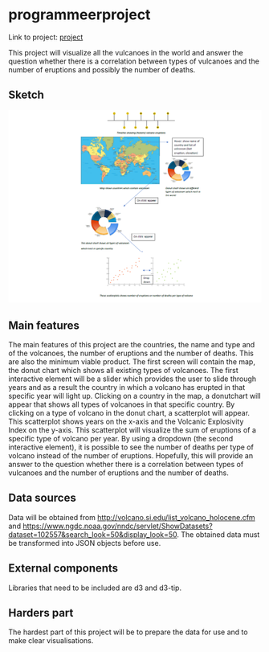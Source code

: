# programmeerproject
Link to project: [project](https://charlottesmoor.github.io/programmeerproject/)

This project will visualize all the vulcanoes in the world and answer the question whether there is a correlation between types of  vulcanoes and the number of eruptions and possibly the number of deaths. 

## Sketch

![](doc/sketch.png)

## Main features
The main features of this project are the countries, the name and type and of the volcanoes, the number of eruptions and the number of deaths. This are also the minimum viable product. The first screen will contain the map, the donut chart which shows all existing types of volcanoes. The first interactive element will be a slider which provides the user to slide through years and as a result the country in which a volcano has erupted in that specific year will light up. Clicking on a country in the map, a donutchart will appear that shows all types of volcanoes in that specific country. By clicking on a type of volcano in the donut chart, a scatterplot will appear. This scatterplot shows years on the x-axis and the Volcanic Explosivity Index on the y-axis. This scatterplot will visualize the sum of eruptions of a specific type of volcano per year. By using a dropdown (the second interactive element), it is possible to see the number of deaths per type of volcano instead of the number of eruptions. Hopefully, this will provide an answer to the question whether there is a correlation between types of vulcanoes and the number of eruptions and the number of deaths.

## Data sources
Data will be obtained from http://volcano.si.edu/list_volcano_holocene.cfm and https://www.ngdc.noaa.gov/nndc/servlet/ShowDatasets?dataset=102557&search_look=50&display_look=50. The obtained data must be transformed into JSON objects before use.

## External components
Libraries that need to be included are d3 and d3-tip. 

## Harders part
The hardest part of this project will be to prepare the data for use and to make clear visualisations.
